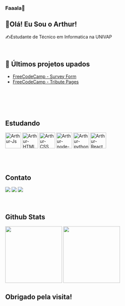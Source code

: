 ### Faaala🤙

## 🐉Olá! Eu Sou o Arthur!

✍Estudante de Técnico em Informatica na UNIVAP

<br>

## 🚀 Últimos projetos upados
- [FreeCodeCamp - Survey Form](https://arthurhscroliveira.github.io/Freecodecamp-Projects/Responsive%20Web%20Design/Survey%20form/survey-form.html)
- [FreeCodeCamp - Tribute Pages](https://arthurhscroliveira.github.io/Freecodecamp-Projects/Responsive%20Web%20Design/Tribute%20Page/tribute-page.html)


<br>
<br>
<br>
<div style="display: inline_block"><br>
  <h2>Estudando</h2>
  <img align="center" alt="Arthur-Js" height="50" width="50" src="https://cdn.jsdelivr.net/gh/devicons/devicon/icons/javascript/javascript-original.svg">
  <img align="center" alt="Arthur-HTML" height="50" width="50" src="https://cdn.jsdelivr.net/gh/devicons/devicon/icons/html5/html5-original.svg" />
  <img align="center" alt="Arthur-CSS" height="50" width="50" src="https://cdn.jsdelivr.net/gh/devicons/devicon/icons/css3/css3-original.svg">
  <img align="center" alt="Arthur-node-js" height="50" width="50" src="https://cdn.jsdelivr.net/gh/devicons/devicon/icons/nodejs/nodejs-original-wordmark.svg">
  <img align="center" alt="Arthur-python" height="50" width="50" src="https://cdn.jsdelivr.net/gh/devicons/devicon/icons/python/python-original.svg">
  <img align="center" alt="Arthur-React" height="50" width="50" src="https://cdn.jsdelivr.net/gh/devicons/devicon/icons/react/react-original-wordmark.svg">
</div>
<br>
<br>
<br>
<h2>Contato</h2>
<div style="display: inline">
  <a href="https://www.instagram.com/arthur.oliveira_dev/?hl=pt-br" target="_blank"><img src="https://img.shields.io/badge/-Instagram-%23E4405F?style=for-the-badge&logo=instagram&logoColor=white" target="_blank"></a>
  <a href = "mailto:arthur.h.s.c.r.deoliveira@gmail.com"><img src="https://img.shields.io/badge/-Gmail-%23333?style=for-the-badge&logo=gmail&logoColor=white" target="_blank"></a>
  <a href="https://www.linkedin.com/in/arthur-h-s-c-r-oliveira-5b60911b6/" target="_blank"><img src="https://img.shields.io/badge/-LinkedIn-%230077B5?style=for-the-badge&logo=linkedin&logoColor=white"></a> 
</div>  
<br>
<br>
<br>
<h2>Github Stats</h2>
<div align="left" style="display:inline;">
  <img height="180em" src="https://github-readme-stats.vercel.app/api?username=arthurhscroliveira&show_icons=true&theme=github_dark&include_all_commits=true&count_private=true"/>
  <img height="180em" src="https://github-readme-stats.vercel.app/api/top-langs/?username=arthurhscroliveira&layout=compact&langs_count=7&theme=github_dark"/>
</div>


<h2>Obrigado pela visita!</h2>       
